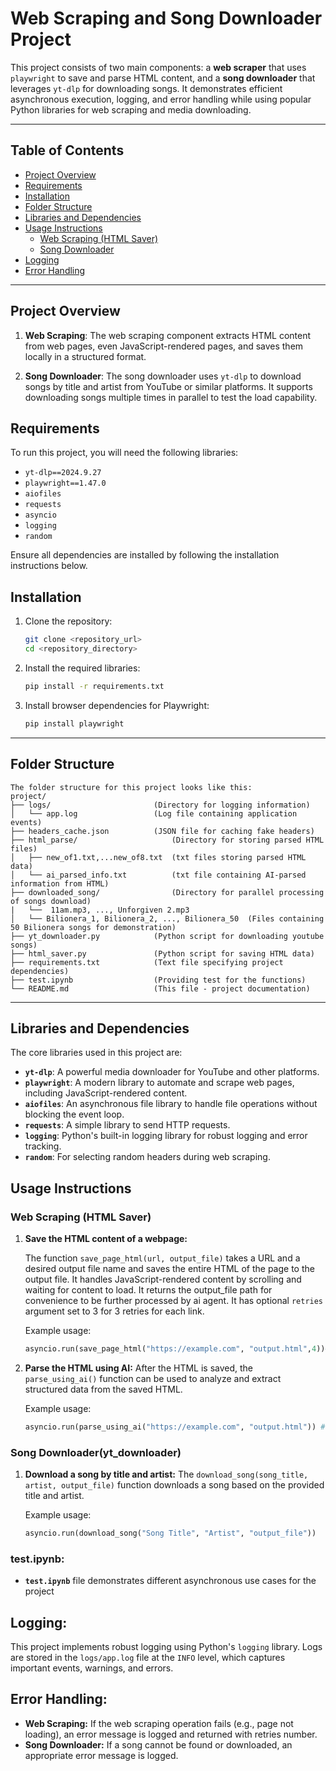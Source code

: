 # Web Scraping and Song Downloader Project

This project consists of two main components: a **web scraper** that uses `playwright` to save and parse HTML content, and a **song downloader** that leverages `yt-dlp` for downloading songs. It demonstrates efficient asynchronous execution, logging, and error handling while using popular Python libraries for web scraping and media downloading.

---

## Table of Contents

- [Project Overview](#project-overview)
- [Requirements](#requirements)
- [Installation](#installation)
- [Folder Structure](#folder-structure)
- [Libraries and Dependencies](#libraries-and-dependencies)
- [Usage Instructions](#usage-instructions)
  - [Web Scraping (HTML Saver)](#web-scraping-html-saver)
  - [Song Downloader](#song-downloader)
- [Logging](#logging)
- [Error Handling](#error-handling)

---

## Project Overview

1. **Web Scraping**: 
   The web scraping component extracts HTML content from web pages, even JavaScript-rendered pages, and saves them locally in a structured format.
   
2. **Song Downloader**: 
   The song downloader uses `yt-dlp` to download songs by title and artist from YouTube or similar platforms. It supports downloading songs multiple times in parallel to test the load capability.

## Requirements

To run this project, you will need the following libraries:

- `yt-dlp==2024.9.27`
- `playwright==1.47.0`
- `aiofiles`
- `requests`
- `asyncio`
- `logging`
- `random`

Ensure all dependencies are installed by following the installation instructions below.

## Installation

1. Clone the repository:

    ```bash
    git clone <repository_url>
    cd <repository_directory>
    ```

2. Install the required libraries:

    ```bash
    pip install -r requirements.txt
    ```

3. Install browser dependencies for Playwright:

    ```bash
    pip install playwright
    ```

---

## Folder Structure

    The folder structure for this project looks like this:
    project/
    ├── logs/                       (Directory for logging information)
    │   └── app.log                 (Log file containing application events)
    ├── headers_cache.json          (JSON file for caching fake headers)
    ├── html_parse/                     (Directory for storing parsed HTML files)
    │   ├── new_of1.txt,...new_of8.txt  (txt files storing parsed HTML data)
    │   └── ai_parsed_info.txt          (txt file containing AI-parsed information from HTML)
    ├── downloaded_song/                (Directory for parallel processing of songs download)
    |   └──  11am.mp3, ..., Unforgiven 2.mp3  
    │   └── Bilionera_1, Bilionera_2, ..., Bilionera_50  (Files containing 50 Bilionera songs for demonstration)
    ├── yt_downloader.py            (Python script for downloading youtube songs)
    ├── html_saver.py               (Python script for saving HTML data)
    ├── requirements.txt            (Text file specifying project dependencies)
    ├── test.ipynb                  (Providing test for the functions)
    └── README.md                   (This file - project documentation)


---

## Libraries and Dependencies

The core libraries used in this project are:

- **`yt-dlp`**: A powerful media downloader for YouTube and other platforms.
- **`playwright`**: A modern library to automate and scrape web pages, including JavaScript-rendered content.
- **`aiofiles`**: An asynchronous file library to handle file operations without blocking the event loop.
- **`requests`**: A simple library to send HTTP requests.
- **`logging`**: Python's built-in logging library for robust logging and error tracking.
- **`random`**: For selecting random headers during web scraping.

## Usage Instructions

### Web Scraping (HTML Saver)

1. **Save the HTML content of a webpage:**

   The function `save_page_html(url, output_file)` takes a URL and a desired output file name and saves the entire HTML of the page to the output file. It handles JavaScript-rendered content by scrolling and waiting for content to load. It returns the output_file path for convenience to be further processed by ai agent. It has optional `retries` argument set to 3 for 3 retries for each link.

   Example usage:
   
   ```python
   asyncio.run(save_page_html("https://example.com", "output.html",4))#using 4 retries
2. **Parse the HTML using AI:**
    After the HTML is saved, the `parse_using_ai()` function can be used to analyze and extract structured data from the saved HTML.

    Example usage:
   
   ```python
   asyncio.run(parse_using_ai("https://example.com", "output.html")) #second argument can be retrieved from return of save_page_html
### Song Downloader(yt_downloader)
1. **Download a song by title and artist:**
    The `download_song(song_title, artist, output_file)` function downloads a song based on the provided title and artist.

    Example usage:
   
   ```python
   asyncio.run(download_song("Song Title", "Artist", "output_file"))
### test.ipynb:
   - **`test.ipynb`** file demonstrates different asynchronous use cases for the project
## Logging:
This project implements robust logging using Python's `logging` library. Logs are stored in the `logs/app.log` file at the `INFO` level, which captures important events, warnings, and errors.   
## Error Handling:
- **Web Scraping:** If the web scraping operation fails (e.g., page not loading), an error message is logged and returned with retries number.
- **Song Downloader:** If a song cannot be found or downloaded, an appropriate error message is logged.
